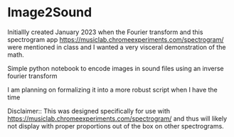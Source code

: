 # Image2Sound

Initiallly created January 2023 when the Fourier transform and this spectrogram app https://musiclab.chromeexperiments.com/spectrogram/ were mentioned in class and I wanted a very visceral demonstration of the math.

Simple python notebook to encode images in sound files using an inverse fourier transform

I am planning on formalizing it into a more robust script when I have the time

Disclaimer::
This was designed specifically for use with https://musiclab.chromeexperiments.com/spectrogram/ and thus will likely not display with proper proportions out of the box on other spectrograms.
